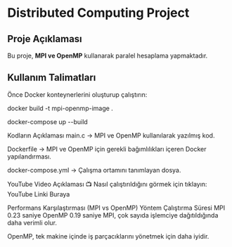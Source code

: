 # Distributed Computing Project

## Proje Açıklaması
Bu proje, **MPI ve OpenMP** kullanarak paralel hesaplama yapmaktadır. 

## Kullanım Talimatları
Önce Docker konteynerlerini oluşturup çalıştırın:

docker build -t mpi-openmp-image .

docker-compose up --build

Kodların Açıklaması
main.c → MPI ve OpenMP kullanılarak yazılmış kod.

Dockerfile → MPI ve OpenMP için gerekli bağımlılıkları içeren Docker yapılandırması.

docker-compose.yml → Çalışma ortamını tanımlayan dosya.

YouTube Video Açıklaması
📺 Nasıl çalıştırıldığını görmek için tıklayın:
YouTube Linki Buraya

Performans Karşılaştırması (MPI vs OpenMP)
Yöntem	Çalıştırma Süresi
MPI	0.23 saniye
OpenMP	0.19 saniye
MPI, çok sayıda işlemciye dağıtıldığında daha verimli olur.

OpenMP, tek makine içinde iş parçacıklarını yönetmek için daha iyidir.
